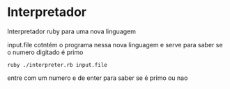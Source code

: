 # Interpretador

Interpretador ruby para uma nova linguagem

input.file cotntém o programa nessa nova linguagem
e serve para saber se o numero digitado é primo

```
ruby ./interpreter.rb input.file
```

entre com um numero e de enter para saber se é primo ou nao

